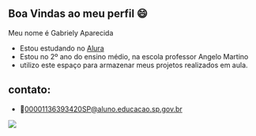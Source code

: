 ## Boa Vindas ao meu perfil 😄

Meu nome é Gabriely Aparecida

- Estou estudando no [Alura](https://www.alura.com.br)
- Estou no 2º ano do ensino médio, na escola professor Angelo Martino
- utilizo este espaço para armazenar meus projetos realizados em aula.

## contato:

- 📧00001136393420SP@aluno.educacao.sp.gov.br

![](https://media1.tenor.com/m/wfIBwLubZQQAAAAC/hello-wave.gif) 

